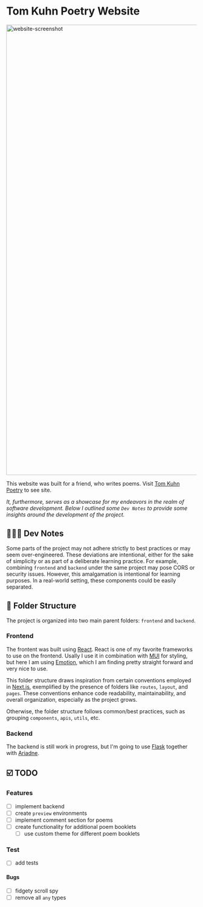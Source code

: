 # Tom Kuhn Poetry Website

<img width="1190" alt="website-screenshot" src="https://github.com/gohls/tk-website/assets/66274765/7b29e603-cc92-4212-8a08-497166a72485">

This website was built for a friend, who writes poems. Visit [Tom Kuhn Poetry](https://tk-website.vercel.app/) to see site.

_It, furthermore, serves as a showcase for my endeavors in the realm of software development. Below I outlined some `Dev Notes` to provide some insights around the development of the project._

## 👨🏼‍💻 Dev Notes

Some parts of the project may not adhere strictly to best practices or may seem over-engineered. These deviations are intentional, either for the sake of simplicity or as part of a deliberate learning practice. For example, combining `frontend` and `backend` under the same project may pose CORS or security issues. However, this amalgamation is intentional for learning purposes. In a real-world setting, these components could be easily separated.

## 📁 Folder Structure

The project is organized into two main parent folders: `frontend` and `backend`.

### Frontend

The frontent was built using [React](https://react.dev/). React is one of my favorite frameworks to use on the frontend. Usally I use it in combination with [MUI](https://mui.com/) for styling, but here I am using [Emotion](https://emotion.sh/), which I am finding pretty straight forward and very nice to use.

This folder structure draws inspiration from certain conventions employed in [Next.js](https://nextjs.org/), exemplified by the presence of folders like `routes`, `layout`, and `pages`. These conventions enhance code readability, maintainability, and overall organization, especially as the project grows.

Otherwise, the folder structure follows common/best practices, such as grouping `components`, `apis`, `utils`, etc.

### Backend

The backend is still work in progress, but I'm going to use [Flask](https://flask.palletsprojects.com/en/3.0.x/) together with [Ariadne](https://ariadnegraphql.org/).

## ☑️ TODO

### Features

- [ ] implement backend
- [ ] create `preview` environments
- [ ] implement comment section for poems
- [ ] create functionality for additional poem booklets
  - [ ] use custom theme for different poem booklets

### Test

- [ ] add tests

#### Bugs

- [ ] fidgety scroll spy
- [ ] remove all `any` types
